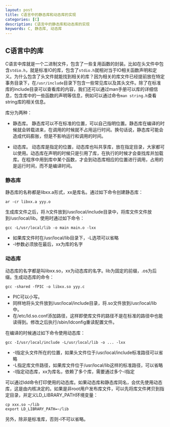 ```yaml
---
layout: post
title: C语言中的静态库和动态库的实现
categories: [C]
description: C语言中的静态库和动态库的实现
keywords: C, 静态库, 动态库
---
```


## C语言中的库

C语言中库就是一个二进制文件，包含了一些复用函数的封装。比如在头文件中包含`stdio.h`，就是标准IO的库，包含了`stdio.h`就相对当于IO相关函数声明和定义。为什么包含了头文件就能找到相关的库？因为相关的库文件已经提前放在特定事务目录下，在`/usr/include`目录下包含一些常见库以及其头文件。除了在标准库的include目录可以查看库的内容，我们还可以通过man手册可以库的详细信息，包含库中的一些函数的声明等信息，例如可以通过命令`man string.h`查看string库的相关信息。

库分为两种：
- 静态库。
  静态库可以不在标准的位置，可以自己指明位置。静态库在编译的时候就会转载进来，在调用的时候就不占用运行时间。换句话说，静态库可能会造成代码膨胀，但是不影响运行和调用的时间。

- 动态库。
  动态库是指定的位置，动态库也叫共享库，放在指定目录，大家都可以使用。动态库在声明的时候只是引用了库，在执行的时候才会查找库并加载库。在程序中用到库中某个函数，才会到动态库相应的位置进行调用，占用的是运行时间，而不是编译时间。

### 静态库

静态库的名称都是libxx.a形式，xx是库名。通过如下命令创建静态库：
```
ar -cr libxx.a yyy.o
```
生成库文件之后，将.h文件放到/usr/local/include目录中，将库文件文件放到/usr/local/lib。使用时通过如下命令：
```
gcc -L/usr/local/lib -o main main.o -lxx
```
- 如果库文件时在/usr/local/lib目录下，-L选项可以省略
- -l参数必须放在最后，xx为库的名字




### 动态库

动态库的名字都是叫libxx.so，xx为动态库的名字。lib为固定的前缀，.os为后缀。生成动态库的命令：
```
gcc -shared -fPIC -o libxx.so yyy.c
```
- PIC可以小写。
- 同样地将头文件放到/usr/local/include目录，将.so文件放到/usr/local/lib中。
- 在/etc/ld.so.conf添加路径，这样即使库文件的路径不是在标准的路径中也能读得到。修改之后执行/sbin/ldconfig重读配置文件。

在编译的时候通过如下命令使用动态库：
```
gcc -I/usr/local/include -L/usr/local/lib -o ... -lxx
```
- -I指定头文件所在的位置，如果头文件位于/usr/local/include标准路径可以省略
- -L指定库文件路径，如果库文件位于/usr/local/lib这样的标准路径，可以省略
- -l指定动态库，xx为库名，依赖了多个库，需要通过多个-l指定
  
可以通过ldd命令打印使用的动态库。如果动态库和静态库同名，会优先使用动态库，这是由内核决定的。如果是非root用户发布库文件，可以先将库文件拷贝到指定目录，并定义LD_LIBRARY_PATH环境变量：
```
cp xxx.so ~/lib
export LD_LIBRARY_PATH=~/lib
```

另外，除非是标准库，否则-l不可以省略。